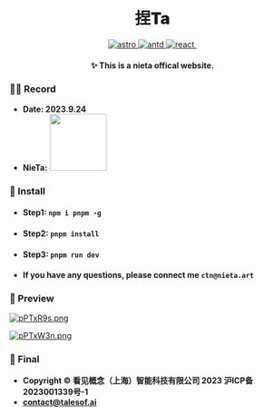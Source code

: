 <h1 align="center" style="font-weight: 900">捏Ta</h1>
<p align="center">
    <a href="#">
      <img src="https://img.shields.io/badge/Astro-3.0.10-brightgreen" alt="astro">
    </a>
    <a href="#">
      <img src="https://img.shields.io/badge/antd-5.9.2-blue" alt="antd">
    </a>
    <a href="#">
      <img src="https://img.shields.io/badge/React-18.0.0-yellow" alt="react">
    </a>
    <a href="#">
        <img src="">
    </a>
</p>
<h4 align="center">✨ This is a nieta offical website.</h4>

### 🧑‍🚀 Record
* **Date: 2023.9.24**
* **NieTa:** <img width='100px' height='100px' src="https://z1.ax1x.com/2023/09/24/pPTxxu6.png"></img>


### 🚀 Install
* #### Step1: `npm i pnpm -g`
  
* #### Step2: `pnpm install`
* #### Step3: `pnpm run dev`

* #### If you have any questions, please connect me `ctn@nieta.art` 


### 👀 Preview
[![pPTxR9s.png](https://z1.ax1x.com/2023/09/24/pPTxR9s.png)](https://imgse.com/i/pPTxR9s)

[![pPTxW3n.png](https://z1.ax1x.com/2023/09/24/pPTxW3n.png)](https://imgse.com/i/pPTxW3n)
  


### 💼 Final

* **Copyright © 看见概念（上海）智能科技有限公司 2023 沪ICP备2023001339号-1**
* **contact@talesof.ai**